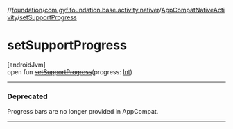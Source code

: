 //[foundation](../../../index.md)/[com.gyf.foundation.base.activity.nativer](../index.md)/[AppCompatNativeActivity](index.md)/[setSupportProgress](set-support-progress.md)

# setSupportProgress

[androidJvm]\
open fun [~~setSupportProgress~~](set-support-progress.md)(progress: [Int](https://kotlinlang.org/api/core/kotlin-stdlib/kotlin/-int/index.html))

---

### Deprecated

Progress bars are no longer provided in AppCompat.

---